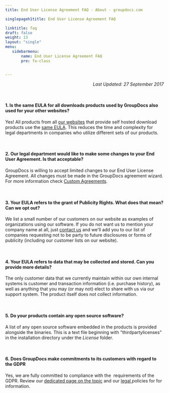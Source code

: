 ```yaml
---
title: End User License Agreement FAQ - About - groupdocs.com

singlepageh1title: End User License Agreement FAQ

linktitle: faq
draft: false
weight: 13
layout: "single"
menu:
   sidebarmenu: 
       name: End User License Agreement FAQ
       pre: fa-class


---
```



<div class="box1">
<p style="text-align: right;"><em>Last Updated: 27 September 2017</em></p>
<div class="clearall"> </div>
<h4>1. Is the same EULA for all downloads products used by GroupDocs also used for your other websites?</h4>
<p>Yes! All products from all <a href="https://websites.groupdocs.com" rel="alternate">our websites</a> that provide self hosted download products use the <a href="/legal/eula" rel="alternate">same EULA</a>. This reduces the time and complexity for legal departments in companies who utilize different sets of our products.</p>
<div class="clearall"> </div>
<h4>2. Our legal department would like to make some changes to your End User Agreement. Is that acceptable?</h4>
<p>GroupDocs is willing to accept limited changes to our End User License Agreement. All changes must be made in the GroupDocs agreement wizard. For more information check <a href="/legal/custom-agreements" rel="alternate">Custom Agreements</a>.</p>
<div class="clearall"> </div>
<h4>3. Your EULA refers to the grant of Publicity Rights. What does that mean? Can we opt out?</h4>
<p>We list a small number of our customers on our website as examples of organizations using our software. If you do not want us to mention your company name at all, just <a href="/contact" rel="alternate">contact us</a> and we'll add you to our list of companies requesting not to be party to future disclosures or forms of publicity (including our customer lists on our website).</p>
<div class="clearall"> </div>
<h4>4. Your EULA refers to data that may be collected and stored. Can you provide more details? </h4>
<p>The only customer data that we currently maintain within our own internal systems is customer and transaction information (i.e. purchase history), as well as anything that you may (or may not) elect to share with us via our support system. The product itself does not collect information.</p>
<div class="clearall"> </div>
<h4>5. Do your products contain any open source software?</h4>
<p>A list of any open source software embedded in the products is provided alongside the binaries. This is a text file beginning with "thirdpartylicenses" in the installation directory under the <em>License </em>folder.</p>
<div class="clearall"> </div>
<h4>6. Does GroupDocs make commitments to its customers with regard to the GDPR </h4>
<p>Yes, we are fully committed to compliance with the  requirements of the GDPR. Review our <a href="/legal/gdpr" rel="alternate">dedicated page on the topic</a> and our <a href="/legal" rel="alternate">legal </a>policies for for information.</p>
</div>
